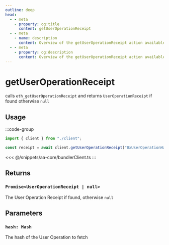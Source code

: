 ```yaml
---
outline: deep
head:
  - - meta
    - property: og:title
      content: getUserOperationReceipt
  - - meta
    - name: description
      content: Overview of the getUserOperationReceipt action available on the BundlerClient
  - - meta
    - property: og:description
      content: Overview of the getUserOperationReceipt action available on the BundlerClient
---
```


# getUserOperationReceipt

calls `eth_getUserOperationReceipt` and returns `UserOperationReceipt` if found otherwise `null`

## Usage

:::code-group

```ts [example.ts]
import { client } from "./client";

const receipt = await client.getUserOperationReceipt("0xUserOperationHash");
```

<<< @/snippets/aa-core/bundlerClient.ts
:::

## Returns

### `Promise<UserOperationReceipt | null>`

The User Operation Receipt if found, otherwise `null`

## Parameters

### `hash: Hash`

The hash of the User Operation to fetch
